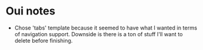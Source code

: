 # Oui notes

- Chose 'tabs' template because it seemed to have what I wanted in terms of navigation support. Downside is there is a ton of stuff I'll want to delete before finishing.

